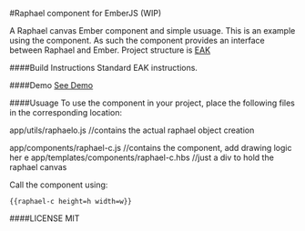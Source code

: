 #Raphael component for EmberJS (WIP)

A Raphael canvas Ember component and simple usuage.
This is an example using the component.
As such the component provides an interface between Raphael and Ember.
Project structure is [EAK](https://github.com/stefanpenner/ember-app-kit)

####Build Instructions
Standard EAK instructions.

####Demo
[See Demo](http://chanderg.github.io/raphael-ember-component)

####Usuage
To use the component in your project, place the following files in the corresponding location:

app/utils/raphaelo.js  //contains the actual raphael object creation

app/components/raphael-c.js //contains the component, add drawing logic her
e
app/templates/components/raphael-c.hbs //just a div to hold the raphael canvas


Call the component using:
```
{{raphael-c height=h width=w}}
```
####LICENSE
MIT
